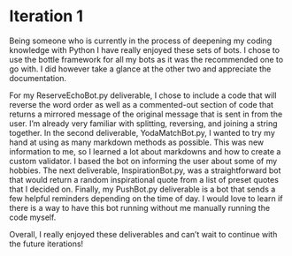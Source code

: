 # Iteration 1

Being someone who is currently in the process of deepening my coding
knowledge with Python I have really enjoyed these sets of bots. I chose to use the bottle
framework for all my bots as it was the recommended one to go with. I did however take
a glance at the other two and appreciate the documentation.

For my ReserveEchoBot.py deliverable, I chose to include a code that will reverse
the word order as well as a commented-out section of code that returns a mirrored message of the
original message that is sent in from the user. I’m already very familiar with splitting,
reversing, and joining a string together. In the second deliverable, YodaMatchBot.py, I
wanted to try my hand at using as many markdown methods as possible. This was new
information to me, so I learned a lot about markdowns and how to create a custom
validator. I based the bot on informing the user about some of my hobbies. The
next deliverable, InspirationBot.py, was a straightforward bot that would return a random
inspirational quote from a list of preset quotes that I decided on. Finally, my PushBot.py
deliverable is a bot that sends a few helpful reminders depending on the time of day. I
would love to learn if there is a way to have this bot running without me manually
running the code myself.

Overall, I really enjoyed these deliverables and can’t wait to continue with the future
iterations!
